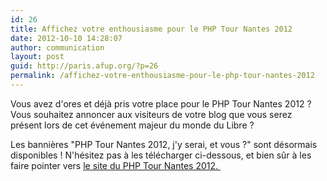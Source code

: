 ```yaml
---
id: 26
title: Affichez votre enthousiasme pour le PHP Tour Nantes 2012
date: 2012-10-10 14:28:07
author: communication
layout: post
guid: http://paris.afup.org/?p=26
permalink: /affichez-votre-enthousiasme-pour-le-php-tour-nantes-2012
---
```


Vous avez d'ores et déjà pris votre place pour le PHP Tour Nantes 2012 ? Vous souhaitez annoncer aux visiteurs de votre blog que vous serez présent lors de cet événement majeur du monde du Libre ?

Les bannières "PHP Tour Nantes 2012, j'y serai, et vous ?" sont désormais disponibles ! N'hésitez pas à les télécharger ci-dessous, et bien sûr à les faire pointer vers <a href="http://afup.org/pages/phptournantes2012/">le site du PHP Tour Nantes 2012. </a>

